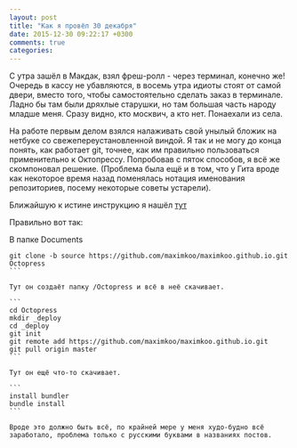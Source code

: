 ```yaml
---
layout: post
title: "Как я провёл 30 декабря"
date: 2015-12-30 09:22:17 +0300
comments: true
categories: 
---
```

С утра зашёл в Макдак, взял фреш-ролл - через терминал, конечно же! Очередь в кассу не убавляются, в восемь утра идиоты стоят от самой двери, вместо того, чтобы самостоятельно сделать заказ в терминале. Ладно бы там были дряхлые старушки, но там большая часть народу младше меня. Сразу видно, кто москвич, а кто нет. Понаехали из села.

На работе первым делом взялся налаживать свой унылый бложик на нетбуке со свежепереустановленной виндой. Я так и не могу до конца понять, как работает git, точнее, как им правильно пользоваться применительно к Октопрессу. Попробовав с пяток способов, я всё же скомпоновал решение. (Проблема была ещё и в том, что у Гита вроде как некоторое время назад поменялась нотация именования репозиториев, посему некоторые советы устарели).

Ближайшую к истине инструкцию я нашёл [тут](http://nerditorium.danielauger.com/blog/2013/06/22/setting-up-an-existing-octopress-blog-on-a-new-computer/)

Правильно вот так:

В папке Documents

````
git clone -b source https://github.com/maximkoo/maximkoo.github.io.git Octopress
```

Тут он создаёт папку /Octopress и всё в неё скачивает.

```
cd Octopress
mkdir _deploy
cd _deploy
git init 
git remote add https://github.com/maximkoo/maximkoo.github.io.git
git pull origin master
```

Тут он ещё что-то скачивает.

```
install bundler
bundle install
```

Вроде это должно быть всё, по крайней мере у меня худо-будно всё заработало, проблема только с русскими буквами в названиях постов.